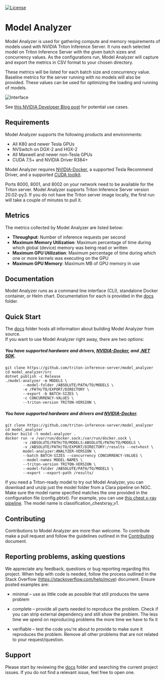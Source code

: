 <!--
Copyright 2020, NVIDIA CORPORATION.
Licensed under the Apache License, Version 2.0 (the "License");
you may not use this file except in compliance with the License.
You may obtain a copy of the License at
    http://www.apache.org/licenses/LICENSE-2.0
Unless required by applicable law or agreed to in writing, software
distributed under the License is distributed on an "AS IS" BASIS,
WITHOUT WARRANTIES OR CONDITIONS OF ANY KIND, either express or implied.
See the License for the specific language governing permissions and
limitations under the License.
-->

[![License](https://img.shields.io/badge/License-Apache_2.0-lightgrey.svg)](https://opensource.org/licenses/Apache-2.0)

# Model Analyzer

Model Analyzer is used for gathering compute and memory requirements of models used with NVIDIA Triton Inference Server. It runs each selected model on Triton Inference Server with the given batch sizes and concurrency values. As the configurations run, Model Analyzer will capture and export the metrics in CSV format to your chosen directory.

These metrics will be listed for each batch size and concurrency value. Baseline metrics for the server running with no models will also be provided. These values can be used for optimizing the loading and running of models.

![Interface](images/interface-preview.png?raw=true "Model Analyzer Interface")

See [this NVIDIA Developer Blog post] for potential use cases.


## Requirements

Model Analyzer supports the following products and environments:
- All K80 and newer Tesla GPUs
- NVSwitch on DGX-2 and HGX-2
- All Maxwell and newer non-Tesla GPUs
- CUDA 7.5+ and NVIDIA Driver R384+

Model Analyzer requires [NVIDIA-Docker], a supported Tesla Recommend Driver, and a supported [CUDA toolkit].

Ports 8000, 8001, and 8002 on your network need to be available for the Triton server. Model Analyzer supports Triton Inference Server version 20.02-py3. If you do not have the Triton server image locally, the first run will take a couple of minutes to pull it.

## Metrics

The metrics collected by Model Analyzer are listed below:

- **Throughput**: Number of inference requests per second
- **Maximum Memory Utilization**: Maximum percentage of time during which global (device) memory was being read or written
- **Maximum GPU Utilization**: Maximum percentage of time during which one or more kernels was executing on the GPU
- **Maximum GPU Memory**: Maximum MB of GPU memory in use

## Documentation

Model Analyzer runs as a command line interface (CLI), standalone Docker container, or Helm chart. Documentation for each is provided in the [docs] folder.

## Quick Start

The [docs] folder hosts all information about building Model Analyzer from source.  
If you want to use Model Analyzer right away, there are two options:

##### You have supported hardware and drivers, [NVIDIA-Docker], and [.NET SDK].

```
git clone https://github.com/triton-inference-server/model_analyzer
cd model_analyzer/src
dotnet publish -c Release
./model-analyzer -m MODELS \
        --model-folder /ABSOLUTE/PATH/TO/MODELS \
        -e /PATH/TO/EXPORT/DIRECTORY \
        --export -b BATCH-SIZES \
        -c CONCURRENCY-VALUES \
        --triton-version TRITON-VERSION \
```

##### You have supported hardware and drivers and [NVIDIA-Docker].

```
git clone https://github.com/triton-inference-server/model_analyzer
cd model_analyzer
docker build -t model-analyzer .
docker run -v /var/run/docker.sock:/var/run/docker.sock \
        -v /ABSOLUTE/PATH/TO/MODELS:ABSOLUTE/PATH/TO/MODELS \
        -v /ABSOLUTE/PATH/TO/EXPORT/DIRECTORY:/results --net=host \
        model-analyzer:ANALYZER-VERSION \
        --batch BATCH-SIZES --concurrency CONCURRENCY-VALUES \
        --model-names MODEL-NAMES \
        --triton-version TRITON-VERSION \
        --model-folder /ABSOLUTE/PATH/TO/MODELS \
        --export --export-path /results/
```

If you need a Triton-ready model to try out Model Analyzer, you can download and unzip just the model folder from a Clara pipeline on NGC. Make sure the model name specified matches the one provided in the configuration file (config.pbtxt). For example, you can use [this chest x-ray pipeline]. The model name is classification_chestxray_v1.

## Contributing

Contributions to Model Analyzer are more than welcome. To
contribute make a pull request and follow the guidelines outlined in
the [Contributing] document.

## Reporting problems, asking questions

We appreciate any feedback, questions or bug reporting regarding this
project. When help with code is needed, follow the process outlined in
the Stack Overflow (https://stackoverflow.com/help/mcve)
document. Ensure posted examples are:

* minimal – use as little code as possible that still produces the
  same problem

* complete – provide all parts needed to reproduce the problem. Check
  if you can strip external dependency and still show the problem. The
  less time we spend on reproducing problems the more time we have to
  fix it

* verifiable – test the code you're about to provide to make sure it
  reproduces the problem. Remove all other problems that are not
  related to your request/question.
   
## Support

Please start by reviewing the [docs] folder and searching the current project issues. If you do not find a relevant issue, feel free to open one.

[.NET SDK]: https://dotnet.microsoft.com/download
[Contributing]: CONTRIBUTING.md
[CUDA toolkit]: https://developer.nvidia.com/cuda-toolkit
[docs]: docs
[NVIDIA-Docker]: https://github.com/NVIDIA/nvidia-docker
[this chest x-ray pipeline]: https://ngc.nvidia.com/catalog/resources/nvidia:clara:clara_ai_chestxray_pipeline
[this NVIDIA Developer Blog post]: https://developer.nvidia.com/blog/maximizing-deep-learning-inference-performance-with-nvidia-model-analyzer/
